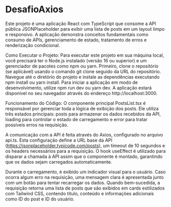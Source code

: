 # DesafioAxios
Este projeto é uma aplicação React com TypeScript que consome a API pública JSONPlaceholder para exibir uma lista de posts em um layout limpo e responsivo. A aplicação demonstra conceitos fundamentais como consumo de APIs, gerenciamento de estado, tratamento de erros e renderização condicional.

Como Executar o Projeto:
Para executar este projeto em sua máquina local, você precisará ter o Node.js instalado (versão 16 ou superior) e um gerenciador de pacotes como npm ou yarn. Primeiro, clone o repositório (se aplicável) usando o comando git clone seguido da URL do repositório. Navegue até o diretório do projeto e instale as dependências executando npm install ou yarn install. Para iniciar a aplicação em modo de desenvolvimento, utilize npm run dev ou yarn dev. A aplicação estará disponível no seu navegador através do endereço http://localhost:3000.

Funcionamento do Código:
O componente principal PostsList.tsx é responsável por gerenciar toda a lógica de exibição dos posts. Ele utiliza três estados principais: posts para armazenar os dados recebidos da API, loading para controlar o estado de carregamento e error para tratar possíveis erros na requisição.

A comunicação com a API é feita através do Axios, configurado no arquivo api.ts. Esta configuração define a URL base da API (https://jsonplaceholder.typicode.com/posts), um timeout de 10 segundos e os headers necessários para a requisição. O hook useEffect é utilizado para disparar a chamada à API assim que o componente é montado, garantindo que os dados sejam carregados automaticamente.

Durante o carregamento, é exibido um indicador visual para o usuário. Caso ocorra algum erro na requisição, uma mensagem clara é apresentada junto com um botão para tentar recarregar os dados. Quando bem-sucedida, a requisição retorna uma lista de posts que são exibidos em cards estilizados com Tailwind CSS, contendo título, conteúdo e informações adicionais como ID do post e ID do usuário.
